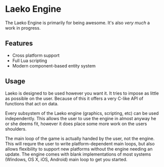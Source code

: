 # Laeko Engine #

The Laeko Engine is primarily for being awesome. It's also _very much_ a work in progress. 

## Features ##

* Cross platform support
* Full Lua scripting
* Modern component-based entity system

## Usage ##

Laeko is designed to be used however you want it. It tries to impose as little as possible on the user. Because of this it offers a very C-like API of functions that act on data.

Every subsystem of the Laeko engine (graphics, scripting, etc) can be used independently. This allows the user to use the engine in almost anyway he or she deems fit, however it does place some more work on the users shoulders.

The main loop of the game is actually handed by the user, not the engine. This will requre the user to write platform-dependent main loops, but also allows flexibility to support new platforms without the engine needing an update. The engine comes with blank implementations of most systems (Windows, OS X, iOS, Android) main loop to get you started.
